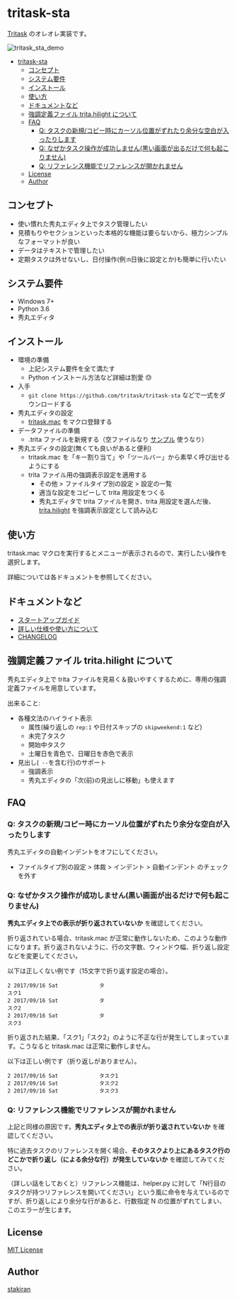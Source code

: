 # tritask-sta
[Tritask](https://github.com/tritask/tritask-spec) のオレオレ実装です。

![tritask_sta_demo](https://user-images.githubusercontent.com/23325839/36819300-517d1a7a-1d2c-11e8-92bb-7cbcf4fd2cbd.gif)

<!-- toc -->
- [tritask-sta](#tritask-sta)
  - [コンセプト](#コンセプト)
  - [システム要件](#システム要件)
  - [インストール](#インストール)
  - [使い方](#使い方)
  - [ドキュメントなど](#ドキュメントなど)
  - [強調定義ファイル trita.hilight について](#強調定義ファイル-tritahilight-について)
  - [FAQ](#faq)
    - [Q: タスクの新規/コピー時にカーソル位置がずれたり余分な空白が入ったりします](#q-タスクの新規コピー時にカーソル位置がずれたり余分な空白が入ったりします)
    - [Q: なぜかタスク操作が成功しません(黒い画面が出るだけで何も起こりません)](#q-なぜかタスク操作が成功しません黒い画面が出るだけで何も起こりません)
    - [Q: リファレンス機能でリファレンスが開かれません](#q-リファレンス機能でリファレンスが開かれません)
  - [License](#license)
  - [Author](#author)

## コンセプト
- 使い慣れた秀丸エディタ上でタスク管理したい
- 見積もりやセクションといった本格的な機能は要らないから、極力シンプルなフォーマットが良い
- データはテキストで管理したい
- 定期タスクは外せないし、日付操作(例:n日後に設定とか)も簡単に行いたい

## システム要件
- Windows 7+
- Python 3.6
- 秀丸エディタ

## インストール
- 環境の準備
  - 上記システム要件を全て満たす
  - Python インストール方法など詳細は割愛 :sweat:
- 入手
  - `git clone https://github.com/tritask/tritask-sta` などで一式をダウンロードする
- 秀丸エディタの設定
  - [tritask.mac](tritask.mac) をマクロ登録する
- データファイルの準備
  - .trita ファイルを新規する（空ファイルなり [サンプル](sample.trita) 使うなり）
- 秀丸エディタの設定(無くても良いがあると便利)
  - tritask.mac を「キー割り当て」や「ツールバー」から素早く呼び出せるようにする
  - trita ファイル用の強調表示設定を適用する
    - その他 > ファイルタイプ別の設定 > 設定の一覧
    - 適当な設定をコピーして trita 用設定をつくる
    - 秀丸エディタで trita ファイルを開き、trita 用設定を選んだ後、[trita.hilight](trita.hilight) を強調表示設定として読み込む

## 使い方
tritask.mac マクロを実行するとメニューが表示されるので、実行したい操作を選択します。

詳細については各ドキュメントを参照してください。

## ドキュメントなど
- [スタートアップガイド](https://github.com/tritask/tritask-spec/blob/master/startup_trita.md)
- [詳しい仕様や使い方について](specification.md)
- [CHANGELOG](CHANGELOG.md)

## 強調定義ファイル trita.hilight について
秀丸エディタ上で trita ファイルを見易く＆扱いやすくするために、専用の強調定義ファイルを用意しています。

出来ること:

- 各種文法のハイライト表示
  - 属性(繰り返しの `rep:1` や日付スキップの `skipweekend:1` など)
  - 未完了タスク
  - 開始中タスク
  - 土曜日を青色で、日曜日を赤色で表示
- 見出し(` --`を含む行)のサポート
  - 強調表示
  - 秀丸エディタの「次(前)の見出しに移動」も使えます

## FAQ

### Q: タスクの新規/コピー時にカーソル位置がずれたり余分な空白が入ったりします
秀丸エディタの自動インデントをオフにしてください。

- ファイルタイプ別の設定 > 体裁 > インデント > 自動インデント のチェックを外す

### Q: なぜかタスク操作が成功しません(黒い画面が出るだけで何も起こりません)
**秀丸エディタ上での表示が折り返されていないか** を確認してください。

折り返されている場合、tritask.mac が正常に動作しないため、このような動作になります。折り返されないように、行の文字数、ウィンドウ幅、折り返し設定などを変更してください。

以下は正しくない例です（15文字で折り返す設定の場合）。

```
2 2017/09/16 Sat             タ
スク1
2 2017/09/16 Sat             タ
スク2
2 2017/09/16 Sat             タ
スク3
```

折り返された結果、「スク1」「スク2」のように不正な行が発生してしまっています。こうなると tritask.mac は正常に動作しません。

以下は正しい例です（折り返しがありません）。

```
2 2017/09/16 Sat             タスク1
2 2017/09/16 Sat             タスク2
2 2017/09/16 Sat             タスク3
```

### Q: リファレンス機能でリファレンスが開かれません
上記と同様の原因です。**秀丸エディタ上での表示が折り返されていないか** を確認してください。

特に過去タスクのリファレンスを開く場合、**そのタスクより上にあるタスク行のどこかで折り返し（による余分な行）が発生していないか** を確認してみてください。

（詳しい話をしておくと）リファレンス機能は、helper.py に対して「N行目のタスクが持つリファレンスを開いてください」という風に命令を与えているのですが、折り返しにより余分な行があると、行数指定 N の位置がずれてしまい、このエラーが生じます。

## License
[MIT License](LICENSE)

## Author
[stakiran](https://github.com/stakiran)

